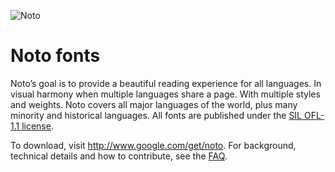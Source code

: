 ![Noto](images/noto.png)

# Noto fonts

Noto’s goal is to provide a beautiful reading experience for all languages. In visual harmony when multiple languages share a page. With multiple styles and weights. Noto covers all major languages of the world, plus many minority and historical languages. All fonts are published under the [SIL OFL-1.1 license](http://scripts.sil.org/OFL).

To download, visit http://www.google.com/get/noto. For background, technical details and how to contribute, see the [FAQ](FAQ.md).
